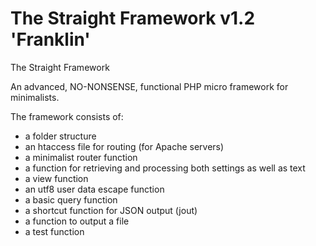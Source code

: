 # The Straight Framework v1.2 'Franklin'

The Straight Framework

An advanced, NO-NONSENSE, functional PHP micro framework for minimalists.

The framework consists of:

- a folder structure
- an htaccess file for routing (for Apache servers)
- a minimalist router function
- a function for retrieving and processing both settings as well as text
- a view function
- an utf8 user data escape function
- a basic query function
- a shortcut function for JSON output (jout)
- a function to output a file
- a test function

